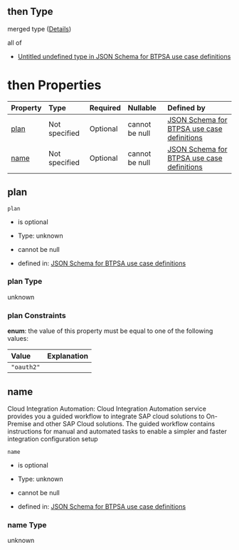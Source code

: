 ## then Type

merged type ([Details](btpsa-usecase-properties-services-items-allof-1-then-allof-20-then.md))

all of

*   [Untitled undefined type in JSON Schema for BTPSA use case definitions](btpsa-usecase-properties-services-items-allof-1-then-allof-20-then-allof-0.md "check type definition")

# then Properties

| Property      | Type          | Required | Nullable       | Defined by                                                                                                                                                                                                            |
| :------------ | :------------ | :------- | :------------- | :-------------------------------------------------------------------------------------------------------------------------------------------------------------------------------------------------------------------- |
| [plan](#plan) | Not specified | Optional | cannot be null | [JSON Schema for BTPSA use case definitions](btpsa-usecase-properties-services-items-allof-1-then-allof-20-then-properties-plan.md "undefined#/properties/services/items/allOf/1/then/allOf/20/then/properties/plan") |
| [name](#name) | Not specified | Optional | cannot be null | [JSON Schema for BTPSA use case definitions](btpsa-usecase-properties-services-items-allof-1-then-allof-20-then-properties-name.md "undefined#/properties/services/items/allOf/1/then/allOf/20/then/properties/name") |

## plan



`plan`

*   is optional

*   Type: unknown

*   cannot be null

*   defined in: [JSON Schema for BTPSA use case definitions](btpsa-usecase-properties-services-items-allof-1-then-allof-20-then-properties-plan.md "undefined#/properties/services/items/allOf/1/then/allOf/20/then/properties/plan")

### plan Type

unknown

### plan Constraints

**enum**: the value of this property must be equal to one of the following values:

| Value      | Explanation |
| :--------- | :---------- |
| `"oauth2"` |             |

## name

Cloud Integration Automation: Cloud Integration Automation service provides you a guided workflow to integrate SAP cloud solutions to On-Premise and other SAP Cloud solutions. The guided workflow contains instructions for manual and automated tasks to enable a simpler and faster integration configuration setup

`name`

*   is optional

*   Type: unknown

*   cannot be null

*   defined in: [JSON Schema for BTPSA use case definitions](btpsa-usecase-properties-services-items-allof-1-then-allof-20-then-properties-name.md "undefined#/properties/services/items/allOf/1/then/allOf/20/then/properties/name")

### name Type

unknown
